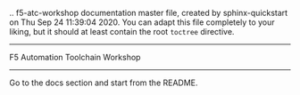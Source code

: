 .. f5-atc-workshop documentation master file, created by
   sphinx-quickstart on Thu Sep 24 11:39:04 2020.
   You can adapt this file completely to your liking, but it should at least
   contain the root `toctree` directive.

********************************
F5 Automation Toolchain Workshop
********************************

Go to the docs section and start from the README.